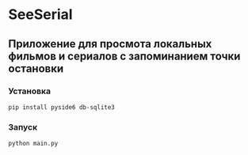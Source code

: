 # SeeSerial
Приложение для просмота локальных фильмов и сериалов с запоминанием точки остановки
---
### Установка
```
pip install pyside6 db-sqlite3
```

### Запуск 
```
python main.py
```
